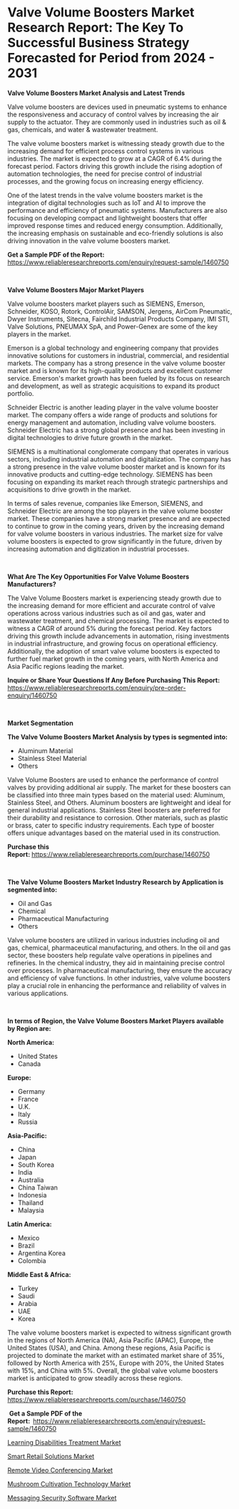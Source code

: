 <p><h1>Valve Volume Boosters Market Research Report: The Key To Successful Business Strategy Forecasted for Period from 2024 - 2031</h1></p><p><strong>Valve Volume Boosters Market Analysis and Latest Trends</strong></p>
<p><p>Valve volume boosters are devices used in pneumatic systems to enhance the responsiveness and accuracy of control valves by increasing the air supply to the actuator. They are commonly used in industries such as oil & gas, chemicals, and water & wastewater treatment.</p><p>The valve volume boosters market is witnessing steady growth due to the increasing demand for efficient process control systems in various industries. The market is expected to grow at a CAGR of 6.4% during the forecast period. Factors driving this growth include the rising adoption of automation technologies, the need for precise control of industrial processes, and the growing focus on increasing energy efficiency.</p><p>One of the latest trends in the valve volume boosters market is the integration of digital technologies such as IoT and AI to improve the performance and efficiency of pneumatic systems. Manufacturers are also focusing on developing compact and lightweight boosters that offer improved response times and reduced energy consumption. Additionally, the increasing emphasis on sustainable and eco-friendly solutions is also driving innovation in the valve volume boosters market.</p></p>
<p><strong>Get a Sample PDF of the Report:&nbsp;</strong> <a href="https://www.reliableresearchreports.com/enquiry/request-sample/1460750">https://www.reliableresearchreports.com/enquiry/request-sample/1460750</a></p>
<p>&nbsp;</p>
<p><strong>Valve Volume Boosters Major Market Players</strong></p>
<p><p>Valve volume boosters market players such as SIEMENS, Emerson, Schneider, KOSO, Rotork, ControlAir, SAMSON, Jergens, AirCom Pneumatic, Dwyer Instruments, Sitecna, Fairchild Industrial Products Company, IMI STI, Valve Solutions, PNEUMAX SpA, and Power-Genex are some of the key players in the market. </p><p>Emerson is a global technology and engineering company that provides innovative solutions for customers in industrial, commercial, and residential markets. The company has a strong presence in the valve volume booster market and is known for its high-quality products and excellent customer service. Emerson's market growth has been fueled by its focus on research and development, as well as strategic acquisitions to expand its product portfolio.</p><p>Schneider Electric is another leading player in the valve volume booster market. The company offers a wide range of products and solutions for energy management and automation, including valve volume boosters. Schneider Electric has a strong global presence and has been investing in digital technologies to drive future growth in the market.</p><p>SIEMENS is a multinational conglomerate company that operates in various sectors, including industrial automation and digitalization. The company has a strong presence in the valve volume booster market and is known for its innovative products and cutting-edge technology. SIEMENS has been focusing on expanding its market reach through strategic partnerships and acquisitions to drive growth in the market.</p><p>In terms of sales revenue, companies like Emerson, SIEMENS, and Schneider Electric are among the top players in the valve volume booster market. These companies have a strong market presence and are expected to continue to grow in the coming years, driven by the increasing demand for valve volume boosters in various industries. The market size for valve volume boosters is expected to grow significantly in the future, driven by increasing automation and digitization in industrial processes.</p></p>
<p>&nbsp;</p>
<p><strong>What Are The Key Opportunities For Valve Volume Boosters Manufacturers?</strong></p>
<p><p>The Valve Volume Boosters market is experiencing steady growth due to the increasing demand for more efficient and accurate control of valve operations across various industries such as oil and gas, water and wastewater treatment, and chemical processing. The market is expected to witness a CAGR of around 5% during the forecast period. Key factors driving this growth include advancements in automation, rising investments in industrial infrastructure, and growing focus on operational efficiency. Additionally, the adoption of smart valve volume boosters is expected to further fuel market growth in the coming years, with North America and Asia Pacific regions leading the market.</p></p>
<p><strong>Inquire or Share Your Questions If Any Before Purchasing This Report:</strong> <a href="https://www.reliableresearchreports.com/enquiry/pre-order-enquiry/1460750">https://www.reliableresearchreports.com/enquiry/pre-order-enquiry/1460750</a></p>
<p>&nbsp;</p>
<p><strong>Market Segmentation</strong></p>
<p><strong>The Valve Volume Boosters Market Analysis by types is segmented into:</strong></p>
<p><ul><li>Aluminum Material</li><li>Stainless Steel Material</li><li>Others</li></ul></p>
<p><p>Valve Volume Boosters are used to enhance the performance of control valves by providing additional air supply. The market for these boosters can be classified into three main types based on the material used: Aluminum, Stainless Steel, and Others. Aluminum boosters are lightweight and ideal for general industrial applications. Stainless Steel boosters are preferred for their durability and resistance to corrosion. Other materials, such as plastic or brass, cater to specific industry requirements. Each type of booster offers unique advantages based on the material used in its construction.</p></p>
<p><strong>Purchase this Report:&nbsp;</strong><a href="https://www.reliableresearchreports.com/purchase/1460750">https://www.reliableresearchreports.com/purchase/1460750</a></p>
<p>&nbsp;</p>
<p><strong>The Valve Volume Boosters Market Industry Research by Application is segmented into:</strong></p>
<p><ul><li>Oil and Gas</li><li>Chemical</li><li>Pharmaceutical Manufacturing</li><li>Others</li></ul></p>
<p><p>Valve volume boosters are utilized in various industries including oil and gas, chemical, pharmaceutical manufacturing, and others. In the oil and gas sector, these boosters help regulate valve operations in pipelines and refineries. In the chemical industry, they aid in maintaining precise control over processes. In pharmaceutical manufacturing, they ensure the accuracy and efficiency of valve functions. In other industries, valve volume boosters play a crucial role in enhancing the performance and reliability of valves in various applications.</p></p>
<p>&nbsp;</p>
<p><strong>In terms of Region, the Valve Volume Boosters Market Players available by Region are:</strong></p>
<p>
    <p> <strong> North America: </strong>
        <ul>
            <li>United States</li>
            <li>Canada</li>
        </ul>
        </p> 
    <p> <strong> Europe: </strong>
        <ul>
            <li>Germany</li>
            <li>France</li>
            <li>U.K.</li>
            <li>Italy</li>
            <li>Russia</li>
        </ul>
        </p> 
    <p> <strong> Asia-Pacific: </strong>
        <ul>
            <li>China</li>
            <li>Japan</li>
            <li>South Korea</li>
            <li>India</li>
            <li>Australia</li>
            <li>China Taiwan</li>
            <li>Indonesia</li>
            <li>Thailand</li>
            <li>Malaysia</li>
        </ul>
        </p> 
    <p> <strong> Latin America: </strong>
        <ul>
            <li>Mexico</li>
            <li>Brazil</li>
            <li>Argentina Korea</li>
            <li>Colombia</li>
        </ul>
        </p> 
    <p> <strong> Middle East & Africa: </strong>
        <ul>
            <li>Turkey</li>
            <li>Saudi</li>
            <li>Arabia</li>
            <li>UAE</li>
            <li>Korea</li>
        </ul>
    </p>
    </p>
<p><p>The valve volume boosters market is expected to witness significant growth in the regions of North America (NA), Asia Pacific (APAC), Europe, the United States (USA), and China. Among these regions, Asia Pacific is projected to dominate the market with an estimated market share of 35%, followed by North America with 25%, Europe with 20%, the United States with 15%, and China with 5%. Overall, the global valve volume boosters market is anticipated to grow steadily across these regions.</p></p>
<p><strong>Purchase this Report: </strong><a href="https://www.reliableresearchreports.com/purchase/1460750">https://www.reliableresearchreports.com/purchase/1460750</a></p>
<p>&nbsp;<strong>Get a Sample PDF of the Report:&nbsp;&nbsp;</strong><a href="https://www.reliableresearchreports.com/enquiry/request-sample/1460750">https://www.reliableresearchreports.com/enquiry/request-sample/1460750</a></p>
<p><strong></strong></p>
<p><p><a href="https://medium.com/p/c590540402a7/edit">Learning Disabilities Treatment Market</a></p><p><a href="https://medium.com/p/d8bcb37aed22/edit">Smart Retail Solutions Market</a></p><p><a href="https://medium.com/p/9cf96403d4ba/edit">Remote Video Conferencing Market</a></p><p><a href="https://medium.com/p/76f9329d4799/edit">Mushroom Cultivation Technology Market</a></p><p><a href="https://medium.com/p/3152f40f07e7/edit">Messaging Security Software Market</a></p></p>